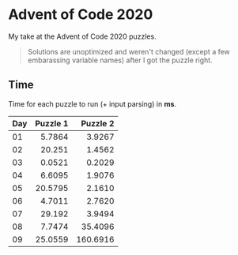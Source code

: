 # Advent of Code 2020
My take at the Advent of Code 2020 puzzles.
> Solutions are unoptimized and weren't changed (except a few embarassing variable names) after I got the puzzle right.

## Time
Time for each puzzle to run (+ input parsing) in **ms**.

|Day|Puzzle 1|Puzzle 2|
|--|--:|--:|
|01|5.7864|3.9267|
|02|20.251|1.4562|
|03|0.0521|0.2029|
|04|6.6095|1.9076|
|05|20.5795|2.1610|
|06|4.7011|2.7620|
|07|29.192|3.9494|
|08|7.7474|35.4096|
|09|25.0559|160.6916|

